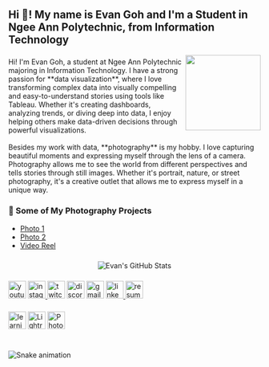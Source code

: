 <h2 align="left">Hi 👋! My name is Evan Goh and I'm a Student in Ngee Ann Polytechnic, from Information Technology</h2>

<img align="right" height="150" src="https://i.imgflip.com/65efzo.gif"  />

###

<div align="left">
  <p>Hi! I'm Evan Goh, a student at Ngee Ann Polytechnic majoring in Information Technology. I have a strong passion for **data visualization**, where I love transforming complex data into visually compelling and easy-to-understand stories using tools like Tableau. Whether it's creating dashboards, analyzing trends, or diving deep into data, I enjoy helping others make data-driven decisions through powerful visualizations.  
  <br><br>Besides my work with data, **photography** is my hobby. I love capturing beautiful moments and expressing myself through the lens of a camera. Photography allows me to see the world from different perspectives and tells stories through still images. Whether it's portrait, nature, or street photography, it's a creative outlet that allows me to express myself in a unique way.</p>
</div>

###

<h3 align="left">📸 Some of My Photography Projects</h3>
<ul>
  <li><a href="https://www.instagram.com/p/DCMBSRdzjYj/?utm_source=ig_web_copy_link&igsh=MzRlODBiNWFlZA==" target="_blank">Photo 1</a></li>
  <li><a href="https://www.instagram.com/p/DCMAI6kTjWD/?utm_source=ig_web_copy_link&igsh=MzRlODBiNWFlZA==" target="_blank">Photo 2</a></li>
  <li><a href="https://www.instagram.com/reel/C-KKzXPqiHw/?utm_source=ig_web_copy_link&igsh=MzRlODBiNWFlZA==" target="_blank">Video Reel</a></li>
</ul>

###

<div align="center">
  <img src="https://github-readme-stats.vercel.app/api?username=evangohh&show_icons=true&theme=dracula" alt="Evan's GitHub Stats" />
</div>

###

<div align="left">
  <img src="https://img.shields.io/static/v1?message=Youtube&logo=youtube&label=&color=FF0000&logoColor=white&labelColor=&style=for-the-badge" height="35" alt="youtube logo"  />
  <a href="https://www.instagram.com/evan.gohh/" target="_blank">
    <img src="https://img.shields.io/static/v1?message=Instagram&logo=instagram&label=&color=E4405F&logoColor=white&labelColor=&style=for-the-badge" height="35" alt="instagram logo"  />
  </a>
  <img src="https://img.shields.io/static/v1?message=Twitch&logo=twitch&label=&color=9146FF&logoColor=white&labelColor=&style=for-the-badge" height="35" alt="twitch logo"  />
  <img src="https://img.shields.io/static/v1?message=Discord&logo=discord&label=&color=7289DA&logoColor=white&labelColor=&style=for-the-badge" height="35" alt="discord logo"  />
  <img src="https://img.shields.io/static/v1?message=Gmail&logo=gmail&label=&color=D14836&logoColor=white&labelColor=&style=for-the-badge" height="35" alt="gmail logo"  />
  <a href="https://www.linkedin.com/in/evan-thomas-goh/" target="_blank">
    <img src="https://img.shields.io/static/v1?message=LinkedIn&logo=linkedin&label=&color=0077B5&logoColor=white&labelColor=&style=for-the-badge" height="35" alt="linkedin logo" />
  </a>
  <a href="https://your-resume-link.com" target="_blank">
    <img src="https://img.shields.io/static/v1?message=Resume&logo=resume&label=&color=0080ff&logoColor=white&labelColor=&style=for-the-badge" height="35" alt="resume logo" />
  </a>
</div>

###

<div align="left">
  <img src="https://img.shields.io/static/v1?message=Currently_Learning-Photography&color=blue&style=for-the-badge" height="35" alt="learning status" />
  <img src="https://img.shields.io/static/v1?message=Lightroom&logo=adobelightroom&label=&color=1A1C1E&logoColor=white&labelColor=&style=for-the-badge" height="35" alt="Lightroom badge" />
  <img src="https://img.shields.io/static/v1?message=Photo%20Editing&logo=photoshop&label=&color=31A8FF&logoColor=white&labelColor=&style=for-the-badge" height="35" alt="Photo Editing badge" />
</div>

<br clear="both">

### 

<img src="https://raw.githubusercontent.com/maurodesouza/maurodesouza/output/snake.svg" alt="Snake animation" />
